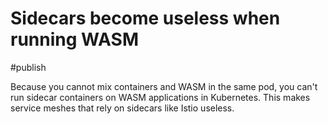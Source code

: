 # Sidecars become useless when running WASM

#publish


Because you cannot mix containers and WASM in the same pod, you can't run sidecar containers on WASM applications in Kubernetes. This makes service meshes that rely on sidecars like Istio useless.

